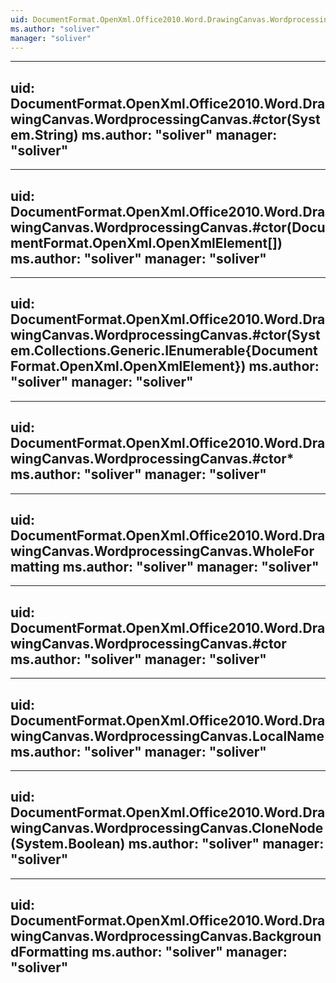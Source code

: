 ```yaml
---
uid: DocumentFormat.OpenXml.Office2010.Word.DrawingCanvas.WordprocessingCanvas
ms.author: "soliver"
manager: "soliver"
---
```


---
uid: DocumentFormat.OpenXml.Office2010.Word.DrawingCanvas.WordprocessingCanvas.#ctor(System.String)
ms.author: "soliver"
manager: "soliver"
---

---
uid: DocumentFormat.OpenXml.Office2010.Word.DrawingCanvas.WordprocessingCanvas.#ctor(DocumentFormat.OpenXml.OpenXmlElement[])
ms.author: "soliver"
manager: "soliver"
---

---
uid: DocumentFormat.OpenXml.Office2010.Word.DrawingCanvas.WordprocessingCanvas.#ctor(System.Collections.Generic.IEnumerable{DocumentFormat.OpenXml.OpenXmlElement})
ms.author: "soliver"
manager: "soliver"
---

---
uid: DocumentFormat.OpenXml.Office2010.Word.DrawingCanvas.WordprocessingCanvas.#ctor*
ms.author: "soliver"
manager: "soliver"
---

---
uid: DocumentFormat.OpenXml.Office2010.Word.DrawingCanvas.WordprocessingCanvas.WholeFormatting
ms.author: "soliver"
manager: "soliver"
---

---
uid: DocumentFormat.OpenXml.Office2010.Word.DrawingCanvas.WordprocessingCanvas.#ctor
ms.author: "soliver"
manager: "soliver"
---

---
uid: DocumentFormat.OpenXml.Office2010.Word.DrawingCanvas.WordprocessingCanvas.LocalName
ms.author: "soliver"
manager: "soliver"
---

---
uid: DocumentFormat.OpenXml.Office2010.Word.DrawingCanvas.WordprocessingCanvas.CloneNode(System.Boolean)
ms.author: "soliver"
manager: "soliver"
---

---
uid: DocumentFormat.OpenXml.Office2010.Word.DrawingCanvas.WordprocessingCanvas.BackgroundFormatting
ms.author: "soliver"
manager: "soliver"
---

